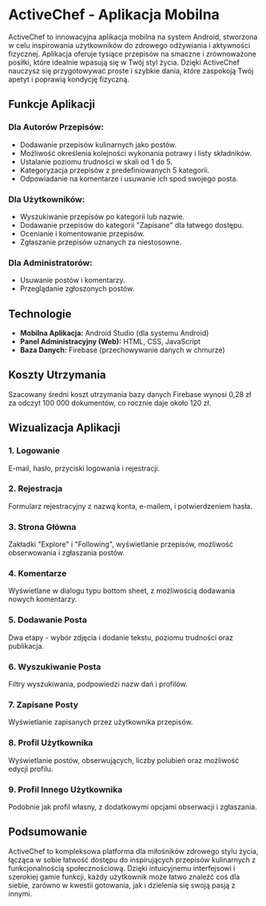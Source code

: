 # ActiveChef - Aplikacja Mobilna

ActiveChef to innowacyjna aplikacja mobilna na system Android, stworzona w celu inspirowania użytkowników do zdrowego odżywiania i aktywności fizycznej. Aplikacja oferuje tysiące przepisów na smaczne i zrównoważone posiłki, które idealnie wpasują się w Twój styl życia. Dzięki ActiveChef nauczysz się przygotowywać proste i szybkie dania, które zaspokoją Twój apetyt i poprawią kondycję fizyczną.

## Funkcje Aplikacji

### Dla Autorów Przepisów:
  - Dodawanie przepisów kulinarnych jako postów.
  - Możliwość określenia kolejności wykonania potrawy i listy składników.
  - Ustalanie poziomu trudności w skali od 1 do 5.
  - Kategoryzacja przepisów z predefiniowanych 5 kategorii.
  - Odpowiadanie na komentarze i usuwanie ich spod swojego posta.

### Dla Użytkowników:
  - Wyszukiwanie przepisów po kategorii lub nazwie.
  - Dodawanie przepisów do kategorii "Zapisane" dla łatwego dostępu.
  - Ocenianie i komentowanie przepisów.
  - Zgłaszanie przepisów uznanych za niestosowne.

### Dla Administratorów:
  - Usuwanie postów i komentarzy.
  - Przeglądanie zgłoszonych postów.

## Technologie

- **Mobilna Aplikacja:** Android Studio (dla systemu Android)
- **Panel Administracyjny (Web):** HTML, CSS, JavaScript
- **Baza Danych:** Firebase (przechowywanie danych w chmurze)

## Koszty Utrzymania

Szacowany średni koszt utrzymania bazy danych Firebase wynosi 0,28 zł za odczyt 100 000 dokumentów, co rocznie daje około 120 zł.

## Wizualizacja Aplikacji

### 1. Logowanie
E-mail, hasło, przyciski logowania i rejestracji.

### 2. Rejestracja
Formularz rejestracyjny z nazwą konta, e-mailem, i potwierdzeniem hasła.

### 3. Strona Główna
Zakładki "Explore" i "Following", wyświetlanie przepisów, możliwość obserwowania i zgłaszania postów.

### 4. Komentarze
Wyświetlane w dialogu typu bottom sheet, z możliwością dodawania nowych komentarzy.

### 5. Dodawanie Posta
Dwa etapy - wybór zdjęcia i dodanie tekstu, poziomu trudności oraz publikacja.

### 6. Wyszukiwanie Posta
Filtry wyszukiwania, podpowiedzi nazw dań i profilów.

### 7. Zapisane Posty
Wyświetlanie zapisanych przez użytkownika przepisów.

### 8. Profil Użytkownika
Wyświetlanie postów, obserwujących, liczby polubień oraz możliwość edycji profilu.

### 9. Profil Innego Użytkownika
Podobnie jak profil własny, z dodatkowymi opcjami obserwacji i zgłaszania.

## Podsumowanie

ActiveChef to kompleksowa platforma dla miłośników zdrowego stylu życia, łącząca w sobie łatwość dostępu do inspirujących przepisów kulinarnych z funkcjonalnością społecznościową. Dzięki intuicyjnemu interfejsowi i szerokiej gamie funkcji, każdy użytkownik może łatwo znaleźć coś dla siebie, zarówno w kwestii gotowania, jak i dzielenia się swoją pasją z innymi.
